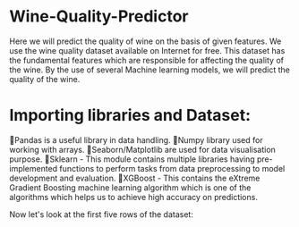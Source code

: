 # Wine-Quality-Predictor
Here we will predict the quality of wine on the basis of given features. We use the wine quality dataset available on Internet for free. 
This dataset has the fundamental features which are responsible for affecting the quality of the wine. By the use of several Machine learning models, we will predict the quality of the wine.

# Importing libraries and Dataset:
🔸Pandas is a useful library in data handling.
🔸Numpy library used for working with arrays.
🔸Seaborn/Matplotlib are used for data visualisation purpose.
🔸Sklearn - This module contains multiple libraries having pre-implemented functions to perform tasks from data preprocessing to model development and evaluation.
🔸XGBoost - This contains the eXtreme Gradient Boosting machine learning algorithm which is one of the algorithms which helps us to achieve high accuracy on predictions.

Now let's look at the first five rows of the dataset:
